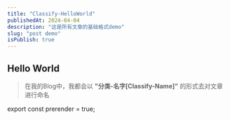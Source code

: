 ```yaml
---
title: "Classify-HelloWorld"
publishedAt: 2024-04-04
description: "这是所有文章的基础格式demo"
slug: "post demo"
isPublish: true
---
```


## Hello World

>在我的Blog中，我都会以 **"分类-名字[Classify-Name]"** 的形式去对文章进行命名

export const prerender = true;